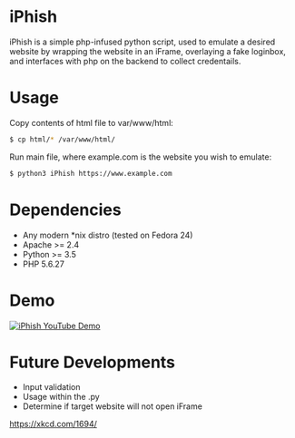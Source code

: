 # iPhish
iPhish is a simple php-infused python script, used to emulate a desired website by wrapping the website in an iFrame, overlaying a fake loginbox, and interfaces with php on the backend to collect credentails.

# Usage
Copy contents of html file to var/www/html:
```sh
$ cp html/* /var/www/html/
```
Run main file, where example.com is the website you wish to emulate:
```sh
$ python3 iPhish https://www.example.com
```

# Dependencies
* Any modern *nix distro (tested on Fedora 24)
* Apache >= 2.4
* Python >= 3.5
* PHP 5.6.27


# Demo 
[![iPhish YouTube Demo](https://img.youtube.com/vi/jMzkWeUoyiM/0.jpg)](https://www.youtube.com/watch?v=jMzkWeUoyiM&feature=youtu.be)

# Future Developments 
* Input validation 
* Usage within the .py
* Determine if target website will not open iFrame

https://xkcd.com/1694/

